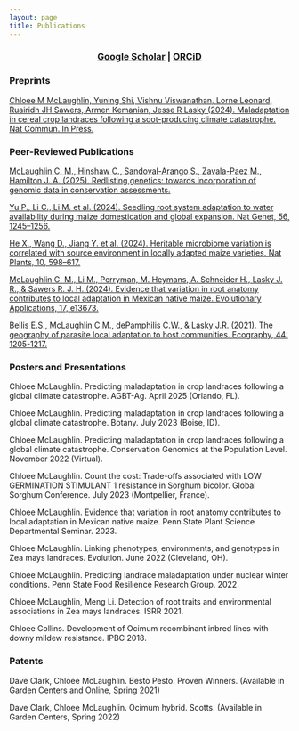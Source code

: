 ```yaml
---
layout: page
title: Publications
---
```


<div align="center">
  <h3>
    <a href="https://scholar.google.com/citations?user=KEdGiqcAAAAJ">Google Scholar</a> |
    <a href="https://orcid.org/0000-0002-6345-6764">ORCiD</a>
  </h3>
</div>

### Preprints

[Chloee M McLaughlin, Yuning Shi, Vishnu Viswanathan, Lorne Leonard, Ruairidh JH Sawers, Armen Kemanian, Jesse R Lasky (2024). Maladaptation in cereal crop landraces following a soot-producing climate catastrophe. Nat Commun. In Press.](https://doi.org/10.1101/2024.05.18.594591)

### Peer-Reviewed Publications

[McLaughlin C. M., Hinshaw C., Sandoval-Arango S., Zavala-Paez M., Hamilton  J. A. (2025). Redlisting genetics: towards incorporation of genomic data in conservation assessments.](https://doi.org/10.1007/s10592-024-01671-1)

[Yu P., Li C., Li M. et al. (2024). Seedling root system adaptation to water availability during maize domestication and global expansion. Nat Genet, 56, 1245–1256.](https://doi.org/10.1038/s41588-024-01761-3)

[He X., Wang D., Jiang Y. et al. (2024). Heritable microbiome variation is correlated with source environment in locally adapted maize varieties. Nat Plants, 10, 598–617.](https://doi.org/10.1038/s41477-024-01654-7)

[McLaughlin C. M., Li M., Perryman, M. Heymans, A. Schneider H., Lasky J. R., & Sawers R. J. H. (2024). Evidence that variation in root anatomy contributes to local adaptation in Mexican native maize. Evolutionary Applications, 17, e13673.](https://doi.org/10.1111/eva.13673)

[Bellis E.S., McLaughlin C.M., dePamphilis C.W., & Lasky J.R. (2021). The geography of parasite local adaptation to host communities. Ecography, 44: 1205-1217.](https://doi.org/10.1111/ecog.05730)

### Posters and Presentations

Chloee McLaughlin. Predicting maladaptation in crop landraces following a global climate catastrophe. AGBT-Ag. April 2025 (Orlando, FL).

Chloee McLaughlin. Predicting maladaptation in crop landraces following a global climate catastrophe. Botany. July 2023 (Boise, ID).

Chloee McLaughlin. Predicting maladaptation in crop landraces following a global climate catastrophe. Conservation Genomics at the Population Level. November 2022 (Virtual).

Chloee McLaughlin. Count the cost: Trade-offs associated with LOW GERMINATION STIMULANT 1 resistance in Sorghum bicolor. Global Sorghum Conference. July 2023 (Montpellier, France).

Chloee McLaughlin. Evidence that variation in root anatomy contributes to local adaptation in Mexican native maize. Penn State Plant Science Departmental Seminar. 2023.

Chloee McLaughlin. Linking phenotypes, environments, and genotypes in Zea mays landraces. Evolution. June 2022 (Cleveland, OH).

Chloee McLaughlin. Predicting landrace maladaptation under nuclear winter conditions. Penn State Food Resilience Research Group. 2022.

Chloee McLaughlin, Meng Li. Detection of root traits and environmental associations in Zea mays landraces. ISRR 2021.

Chloee Collins. Development of Ocimum recombinant inbred lines with downy mildew resistance. IPBC 2018.

### Patents

Dave Clark, Chloee McLaughlin. Besto Pesto. Proven Winners. (Available in Garden Centers and Online, Spring 2021)

Dave Clark, Chloee McLaughlin. Ocimum hybrid. Scotts. (Available in Garden Centers, Spring 2022)
